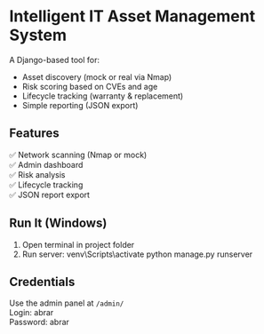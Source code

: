 # Intelligent IT Asset Management System

A Django-based tool for:

- Asset discovery (mock or real via Nmap)
- Risk scoring based on CVEs and age
- Lifecycle tracking (warranty & replacement)
- Simple reporting (JSON export)

## Features

✅ Network scanning (Nmap or mock)  
✅ Admin dashboard  
✅ Risk analysis  
✅ Lifecycle tracking  
✅ JSON report export

## Run It (Windows)

1. Open terminal in project folder
2. Run server:
   venv\Scripts\activate
   python manage.py runserver

## Credentials

Use the admin panel at `/admin/`  
Login: abrar  
Password: abrar
